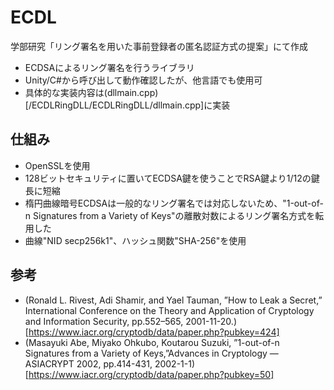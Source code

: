 # ECDL

学部研究「リング署名を用いた事前登録者の匿名認証方式の提案」にて作成
- ECDSAによるリング署名を行うライブラリ
- Unity/C#から呼び出して動作確認したが、他言語でも使用可
- 具体的な実装内容は(dllmain.cpp)[/ECDLRingDLL/ECDLRingDLL/dllmain.cpp]に実装

## 仕組み
- OpenSSLを使用
- 128ビットセキュリティに置いてECDSA鍵を使うことでRSA鍵より1/12の鍵長に短縮
- 楕円曲線暗号ECDSAは一般的なリング署名では対応しないため、"1-out-of-n Signatures from
a Variety of Keys"の離散対数によるリング署名方式を転用した
- 曲線"NID secp256k1"、ハッシュ関数"SHA-256"を使用


## 参考
- (Ronald L. Rivest, Adi Shamir, and Yael Tauman, ”How to Leak a Secret,” International Conference on the Theory and Application of Cryptology and Information Security, pp.552–565, 2001-11-20.)[https://www.iacr.org/cryptodb/data/paper.php?pubkey=424]
- (Masayuki Abe, Miyako Ohkubo, Koutarou Suzuki, ”1-out-of-n Signatures from
a Variety of Keys,”Advances in Cryptology ― ASIACRYPT 2002, pp.414-431,
2002-1-1)[https://www.iacr.org/cryptodb/data/paper.php?pubkey=50]